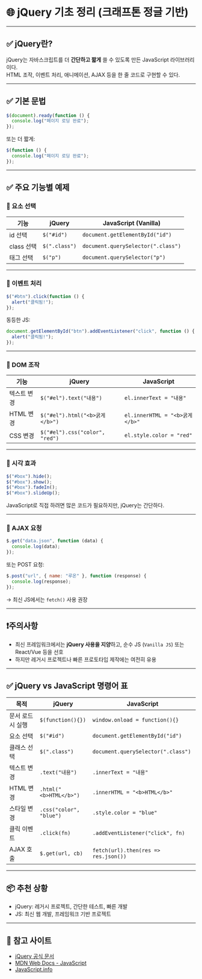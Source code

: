 
# 🌐 jQuery 기초 정리 (크래프톤 정글 기반)

---

## ✅ jQuery란?

jQuery는 자바스크립트를 더 **간단하고 짧게** 쓸 수 있도록 만든 JavaScript 라이브러리이다.  
HTML 조작, 이벤트 처리, 애니메이션, AJAX 등을 한 줄 코드로 구현할 수 있다.

---

## ✅ 기본 문법

```js
$(document).ready(function () {
  console.log("페이지 로딩 완료");
});
```

또는 더 짧게:
```js
$(function () {
  console.log("페이지 로딩 완료");
});
```

---

## ✅ 주요 기능별 예제

### 🔹 요소 선택

| 기능 | jQuery | JavaScript (Vanilla) |
|------|--------|-----------------------|
| id 선택 | `$("#id")` | `document.getElementById("id")` |
| class 선택 | `$(".class")` | `document.querySelector(".class")` |
| 태그 선택 | `$("p")` | `document.querySelector("p")` |

---

### 🔹 이벤트 처리

```js
$("#btn").click(function () {
  alert("클릭됨!");
});
```

동등한 JS:
```js
document.getElementById("btn").addEventListener("click", function () {
  alert("클릭됨!");
});
```

---

### 🔹 DOM 조작

| 기능 | jQuery | JavaScript |
|------|--------|------------|
| 텍스트 변경 | `$("#el").text("내용")` | `el.innerText = "내용"` |
| HTML 변경 | `$("#el").html("<b>굵게</b>")` | `el.innerHTML = "<b>굵게</b>"` |
| CSS 변경 | `$("#el").css("color", "red")` | `el.style.color = "red"` |

---

### 🔹 시각 효과

```js
$("#box").hide();
$("#box").show();
$("#box").fadeIn();
$("#box").slideUp();
```

JavaScript로 직접 하려면 많은 코드가 필요하지만, jQuery는 간단하다.

---

### 🔹 AJAX 요청

```js
$.get("data.json", function (data) {
  console.log(data);
});
```

또는 POST 요청:
```js
$.post("url", { name: "루온" }, function (response) {
  console.log(response);
});
```

→ 최신 JS에서는 `fetch()` 사용 권장

---

## ❗️주의사항

- 최신 프레임워크에서는 **jQuery 사용을 지양**하고, 순수 JS (`Vanilla JS`) 또는 React/Vue 등을 선호
- 하지만 레거시 프로젝트나 빠른 프로토타입 제작에는 여전히 유용

---

## ✅ jQuery vs JavaScript 명령어 표

| 목적 | jQuery | JavaScript |
|------|--------|------------|
| 문서 로드 시 실행 | `$(function(){})` | `window.onload = function(){}` |
| 요소 선택 | `$("#id")` | `document.getElementById("id")` |
| 클래스 선택 | `$(".class")` | `document.querySelector(".class")` |
| 텍스트 변경 | `.text("내용")` | `.innerText = "내용"` |
| HTML 변경 | `.html("<b>HTML</b>")` | `.innerHTML = "<b>HTML</b>"` |
| 스타일 변경 | `.css("color", "blue")` | `.style.color = "blue"` |
| 클릭 이벤트 | `.click(fn)` | `.addEventListener("click", fn)` |
| AJAX 호출 | `$.get(url, cb)` | `fetch(url).then(res => res.json())` |

---

## 📦 추천 상황

- jQuery: 레거시 프로젝트, 간단한 테스트, 빠른 개발
- JS: 최신 웹 개발, 프레임워크 기반 프로젝트

---

## 🔗 참고 사이트

- [jQuery 공식 문서](https://api.jquery.com/)
- [MDN Web Docs - JavaScript](https://developer.mozilla.org/ko/docs/Web/JavaScript)
- [JavaScript.info](https://javascript.info/)
